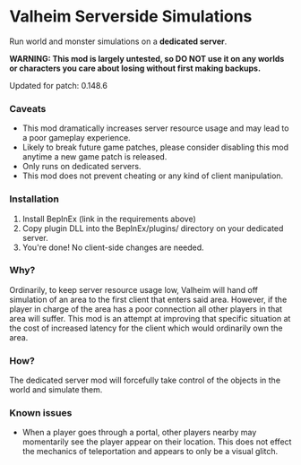 # Valheim Serverside Simulations

Run world and monster simulations on a **dedicated server**.

**WARNING: This mod is largely untested, so DO NOT use it on any worlds or characters you care about losing without first making backups.**

Updated for patch: 0.148.6

### Caveats

- This mod dramatically increases server resource usage and may lead to a poor gameplay experience.
- Likely to break future game patches, please consider disabling this mod anytime a new game patch is released.
- Only runs on dedicated servers.
- This mod does not prevent cheating or any kind of client manipulation.

### Installation
 1. Install BepInEx (link in the requirements above)
 2. Copy plugin DLL into the BepInEx/plugins/ directory on your dedicated server.
 3. You're done! No client-side changes are needed.

### Why?

Ordinarily, to keep server resource usage low, Valheim will hand off simulation of an area to the first client that enters said area. However, if the player in charge of the area has a poor connection all other players in that area will suffer. This mod is an attempt at improving that specific situation at the cost of increased latency for the client which would ordinarily own the area.

### How?

The dedicated server mod will forcefully take control of the objects in the world and simulate them.

### Known issues

- When a player goes through a portal, other players nearby may momentarily see the player appear on their location. This does not effect the mechanics of teleportation and appears to only be a visual glitch.
